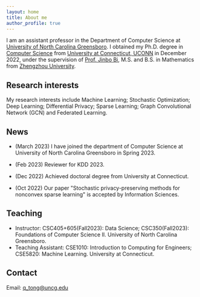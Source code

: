 ```yaml
---
layout: home
title: About me
author_profile: true
---
```

I am an assistant professor in the Department of Computer Science at [University of North Carolina Greensboro](https://www.uncg.edu/). I obtained my Ph.D. degree in  [Computer Science](https://www.cse.uconn.edu/) from [University at Connecticut, UCONN](https://uconn.edu/) in December 2022, under the supervision of [Prof. Jinbo Bi](https://jinbo-bi.uconn.edu/),  M.S. and B.S. in Mathematics from [Zhengzhou University](http://english.zzu.edu.cn/). 

## Research interests
My research interests include Machine Learning; Stochastic Optimization; Deep Learning; Differential Privacy; Sparse Learning; Graph Convolutional Network (GCN) and Federated Learning.  

## News
* (March 2023) I have joined the department of Computer Science at University of North Carolina Greensboro in Spring 2023.

* (Feb 2023) Reviewer for KDD 2023.

* (Dec 2022) Achieved doctoral degree from University at Connecticut.

* (Oct 2022) Our paper "Stochastic privacy-preserving methods for nonconvex sparse learning" is accepted by Information Sciences.


## Teaching
* Instructor: CSC405+605(Fall2023): Data Science; CSC350(Fall2023): Foundations of Computer Science II. University of North Carolina Greensboro.
* Teaching Assistant: CSE1010: Introduction to Computing for Engineers; CSE5820: Machine Learning. University at Connecticut.

## Contact
Email: q_tong@uncg.edu


